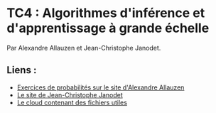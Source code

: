 # TC4 : Algorithmes d'inférence et d'apprentissage à grande échelle

Par Alexandre Allauzen et Jean-Christophe Janodet.

## Liens :

- [Exercices de probabilités sur le site d'Alexandre Allauzen](https://allauzen.github.io/cours/Exercices_Proba/)
- [Le site de Jean-Christophe Janodet](https://www.ibisc.univ-evry.fr/~janodet/)
- [Le cloud contenant des fichiers utiles](https://ocsync.limsi.fr/index.php/s/TETPT57yxziIN8R)
